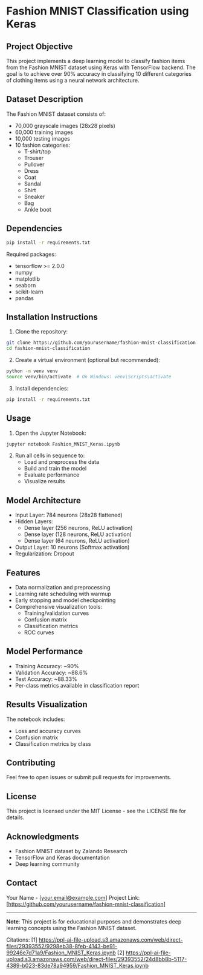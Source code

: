 # Fashion MNIST Classification using Keras

## Project Objective
This project implements a deep learning model to classify fashion items from the Fashion MNIST dataset using Keras with TensorFlow backend. The goal is to achieve over 90% accuracy in classifying 10 different categories of clothing items using a neural network architecture.

## Dataset Description
The Fashion MNIST dataset consists of:
- 70,000 grayscale images (28x28 pixels)
- 60,000 training images
- 10,000 testing images
- 10 fashion categories:
  * T-shirt/top
  * Trouser
  * Pullover
  * Dress
  * Coat
  * Sandal
  * Shirt
  * Sneaker
  * Bag
  * Ankle boot

## Dependencies
```bash
pip install -r requirements.txt
```

Required packages:
- tensorflow >= 2.0.0
- numpy
- matplotlib
- seaborn
- scikit-learn
- pandas

## Installation Instructions
1. Clone the repository:
```bash
git clone https://github.com/yourusername/fashion-mnist-classification.git
cd fashion-mnist-classification
```

2. Create a virtual environment (optional but recommended):
```bash
python -m venv venv
source venv/bin/activate  # On Windows: venv\Scripts\activate
```

3. Install dependencies:
```bash
pip install -r requirements.txt
```

## Usage
1. Open the Jupyter Notebook:
```bash
jupyter notebook Fashion_MNIST_Keras.ipynb
```

2. Run all cells in sequence to:
   - Load and preprocess the data
   - Build and train the model
   - Evaluate performance
   - Visualize results

## Model Architecture
- Input Layer: 784 neurons (28x28 flattened)
- Hidden Layers:
  * Dense layer (256 neurons, ReLU activation)
  * Dense layer (128 neurons, ReLU activation)
  * Dense layer (64 neurons, ReLU activation)
- Output Layer: 10 neurons (Softmax activation)
- Regularization: Dropout

## Features
- Data normalization and preprocessing
- Learning rate scheduling with warmup
- Early stopping and model checkpointing
- Comprehensive visualization tools:
  * Training/validation curves
  * Confusion matrix
  * Classification metrics
  * ROC curves

## Model Performance
- Training Accuracy: ~90%
- Validation Accuracy: ~88.6%
- Test Accuracy: ~88.33%
- Per-class metrics available in classification report

## Results Visualization
The notebook includes:
- Loss and accuracy curves
- Confusion matrix
- Classification metrics by class

## Contributing
Feel free to open issues or submit pull requests for improvements.

## License
This project is licensed under the MIT License - see the LICENSE file for details.

## Acknowledgments
- Fashion MNIST dataset by Zalando Research
- TensorFlow and Keras documentation
- Deep learning community

## Contact
Your Name - [your.email@example.com]
Project Link: [https://github.com/yourusername/fashion-mnist-classification]

---
**Note**: This project is for educational purposes and demonstrates deep learning concepts using the Fashion MNIST dataset.

Citations:
[1] https://ppl-ai-file-upload.s3.amazonaws.com/web/direct-files/29393552/9298eb38-8feb-4143-be91-99246e7d71a9/Fashion_MNIST_Keras.ipynb
[2] https://ppl-ai-file-upload.s3.amazonaws.com/web/direct-files/29393552/24d8bb8b-5117-4389-b023-83de78a94959/Fashion_MNIST_Keras.ipynb
